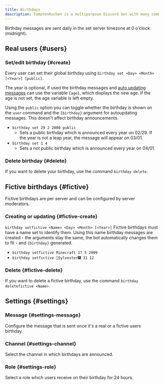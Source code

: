 ```yaml
---
title: Birthdays
description: TomatenKuchen is a multipurpose Discord bot with many common and innovative features for your server. The birthday system allows creating birthday per user and per server. You can also create birthday calendars and customized reminders.
---
```


Birthday messages are sent daily in the set server timezone at 0 o'clock (midnight).

## Real users {#users}

### Set/edit birthday {#create}

Every user can set their global birthday using `birthday set <Day> <Month> [<Year>] [public]`.

The year is optional, if used the birthday messages and [auto updating messages](/autoupdate) can use the variable `{age}`, which displays the new age. If the age is not set, the age variable is left empty.

Using the `public` option you can toggle whether the birthday is shown on the `user` command and the `{birthday}` argument for autoupdating messages.
This doesn't affect birthday announcements.

- `birthday set 29 2 2000 public`
	- Sets a public birthday which is announced every year on 02/29. If the year is not a leap year, the message will appear on 03/01.
- `birthday set 1 4`
	- Sets a not public birthday which is announced every year on 04/01.

### Delete birthday {#delete}

If you want to delete your birthday, use the command `birthday delete`.

## Fictive birthdays {#fictive}

Fictive birthdays are per server and can be configured by server moderators.

### Creating or updating {#fictive-create}

`birthday setfictive <Name> <Day> <Month> [<Year>]`
Fictive birthdays must have a name set to identify them. Using this name birthday messages are created - the arguments stay the same, the bot automatically changes them to fit - and `{birthday}` generated.

- `birthday setfictive Minecraft 17 5 2009`
- `birthday setfictive 🎇Sylvester🎆 31 12`

### Delete {#fictive-delete}

If you want to delete a fictive birthday, use the command `birthday deletefictive <Name>`.

## Settings {#settings}

### Message {#settings-message}

Configure the message that is sent once it's a real or a fictive users birthday.

### Channel {#settings-channel}

Select the channel in which birthdays are announced.

### Role {#settings-role}

Select a role which users receive on their birthday for 24 hours.

